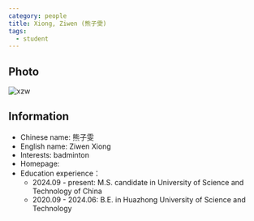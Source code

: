 ```yaml
---
category: people
title: Xiong, Ziwen (熊子雯)
tags:
  - student
---
```


## Photo

![xzw](https://github.com/user-attachments/assets/1b5bc867-6f64-4ba7-a04d-310e1610c51b)

## Information

- Chinese name: 熊子雯
- English name: Ziwen Xiong
- Interests: badminton
- Homepage:
- Education experience：
  - 2024.09 - present: M.S. candidate in University of Science and Technology of China
  - 2020.09 - 2024.06: B.E. in Huazhong University of Science and Technology